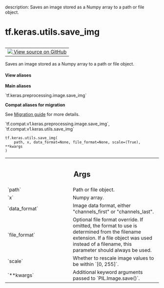 description: Saves an image stored as a Numpy array to a path or file object.

<div itemscope itemtype="http://developers.google.com/ReferenceObject">
<meta itemprop="name" content="tf.keras.utils.save_img" />
<meta itemprop="path" content="Stable" />
</div>

# tf.keras.utils.save_img

<!-- Insert buttons and diff -->

<table class="tfo-notebook-buttons tfo-api nocontent" align="left">
<td>
  <a target="_blank" href="https://github.com/keras-team/keras/tree/v2.7.0/keras/preprocessing/image.py#L246-L274">
    <img src="https://www.tensorflow.org/images/GitHub-Mark-32px.png" />
    View source on GitHub
  </a>
</td>
</table>



Saves an image stored as a Numpy array to a path or file object.

<section class="expandable">
  <h4 class="showalways">View aliases</h4>
  <p>
<b>Main aliases</b>
<p>`tf.keras.preprocessing.image.save_img`</p>

<b>Compat aliases for migration</b>
<p>See
<a href="https://www.tensorflow.org/guide/migrate">Migration guide</a> for
more details.</p>
<p>`tf.compat.v1.keras.preprocessing.image.save_img`, `tf.compat.v1.keras.utils.save_img`</p>
</p>
</section>

<pre class="devsite-click-to-copy prettyprint lang-py tfo-signature-link">
<code>tf.keras.utils.save_img(
    path, x, data_format=None, file_format=None, scale=(True), **kwargs
)
</code></pre>



<!-- Placeholder for "Used in" -->


<!-- Tabular view -->
 <table class="responsive fixed orange">
<colgroup><col width="214px"><col></colgroup>
<tr><th colspan="2"><h2 class="add-link">Args</h2></th></tr>

<tr>
<td>
`path`
</td>
<td>
Path or file object.
</td>
</tr><tr>
<td>
`x`
</td>
<td>
Numpy array.
</td>
</tr><tr>
<td>
`data_format`
</td>
<td>
Image data format,
either "channels_first" or "channels_last".
</td>
</tr><tr>
<td>
`file_format`
</td>
<td>
Optional file format override. If omitted, the
format to use is determined from the filename extension.
If a file object was used instead of a filename, this
parameter should always be used.
</td>
</tr><tr>
<td>
`scale`
</td>
<td>
Whether to rescale image values to be within `[0, 255]`.
</td>
</tr><tr>
<td>
`**kwargs`
</td>
<td>
Additional keyword arguments passed to `PIL.Image.save()`.
</td>
</tr>
</table>

